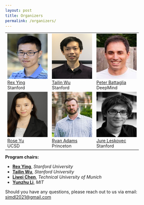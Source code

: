 ```yaml
---
layout: post
title: Organizers
permalink: /organizers/
---
```


<table>
  <tr>
    <td> 
      <img src="https://github.com/SimDL/SimDL.github.io/blob/main/images/Rex_Ying.jpg?raw=true"  alt="1" width = 130px height = 147px ><br />
      <a href="https://cs.stanford.edu/people/rexy/">Rex Ying</a><br />
      Stanford
    </td>
    <td>
      <img src="https://github.com/SimDL/SimDL.github.io/blob/main/images/Tailin_Wu.jpg?raw=true" alt="2" width = 130px height = 147px><br />
      <a href="https://tailin.org/">Tailin Wu</a><br />
      Stanford
    </td>
    <td>
      <img src="https://github.com/SimDL/SimDL.github.io/blob/main/images/Peter_Battaglia.jpeg?raw=true" alt="2" width = 130px height = 147px><br />
      <a href="https://scholar.google.com/citations?user=nQ7Ij30AAAAJ&hl=en">Peter Battaglia</a><br />
      DeepMind
    </td>
  </tr>
  <tr>
    <td>
      <img src="https://github.com/SimDL/SimDL.github.io/blob/main/images/Rose_Yu.jpg?raw=true" alt="2" width = 130px height = 147px><br />
      <a href="http://roseyu.com/">Rose Yu</a><br />
      UCSD
    </td>
    <td>
      <img src="https://github.com/SimDL/SimDL.github.io/blob/main/images/Ryan_Adams.jpg?raw=true" alt="2" width = 130px height = 147px><br />
      <a href="https://www.cs.princeton.edu/~rpa/">Ryan Adams</a><br />
      Princeton
    </td>
    <td>
      <img src="https://github.com/SimDL/SimDL.github.io/blob/main/images/Jure.jpg?raw=true" alt="2" width = 130px height = 147px><br />
      <a href="https://cs.stanford.edu/~jure/">Jure Leskovec</a><br />
      Stanford
    </td>
  </tr> 
</table>



**Program chairs:**
- [**Rex Ying**](https://cs.stanford.edu/people/rexy/), *Stanford University*
- [**Tailin Wu**](https://tailin.org/), *Stanford University*
- [**Liwei Chen**](https://ge.in.tum.de/about/dr-liwei-chen/), *Technical University of Munich*
- [**Yunzhu Li**](https://people.csail.mit.edu/liyunzhu/), *MIT*

Should you have any questions, please reach out to us via email:<br>
[simdl2021@gmail.com](mailto:simdl2021@gmail.com)
